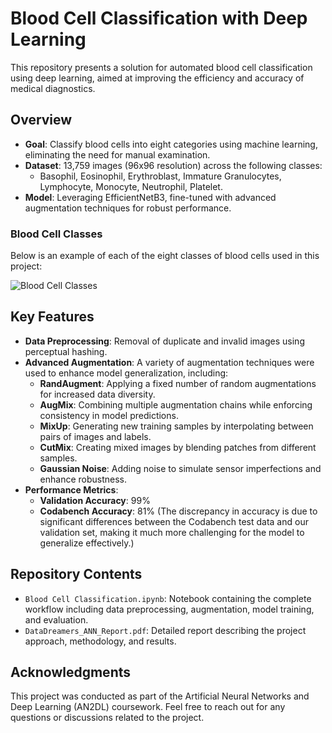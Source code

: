 # Blood Cell Classification with Deep Learning

This repository presents a solution for automated blood cell classification using deep learning, aimed at improving the efficiency and accuracy of medical diagnostics.

## Overview

- **Goal**: Classify blood cells into eight categories using machine learning, eliminating the need for manual examination.
- **Dataset**: 13,759 images (96x96 resolution) across the following classes:
  - Basophil, Eosinophil, Erythroblast, Immature Granulocytes, Lymphocyte, Monocyte, Neutrophil, Platelet.
- **Model**: Leveraging EfficientNetB3, fine-tuned with advanced augmentation techniques for robust performance.

### Blood Cell Classes
Below is an example of each of the eight classes of blood cells used in this project:

![Blood Cell Classes](class_examples.png)

## Key Features

- **Data Preprocessing**: Removal of duplicate and invalid images using perceptual hashing.
- **Advanced Augmentation**: A variety of augmentation techniques were used to enhance model generalization, including:
  - **RandAugment**: Applying a fixed number of random augmentations for increased data diversity.
  - **AugMix**: Combining multiple augmentation chains while enforcing consistency in model predictions.
  - **MixUp**: Generating new training samples by interpolating between pairs of images and labels.
  - **CutMix**: Creating mixed images by blending patches from different samples.
  - **Gaussian Noise**: Adding noise to simulate sensor imperfections and enhance robustness.
- **Performance Metrics**:
  - **Validation Accuracy**: 99%
  - **Codabench Accuracy**: 81% (The discrepancy in accuracy is due to significant differences between the Codabench test data and our validation set, making it much more challenging for the model to generalize effectively.)

## Repository Contents

- `Blood Cell Classification.ipynb`: Notebook containing the complete workflow including data preprocessing, augmentation, model training, and evaluation.
- `DataDreamers_ANN_Report.pdf`: Detailed report describing the project approach, methodology, and results.

## Acknowledgments

This project was conducted as part of the Artificial Neural Networks and Deep Learning (AN2DL) coursework.
Feel free to reach out for any questions or discussions related to the project.
